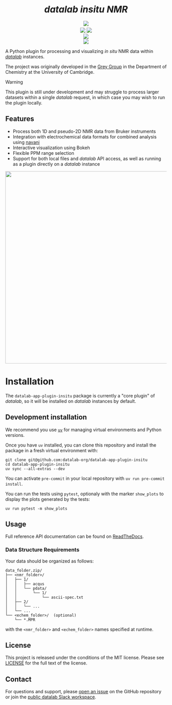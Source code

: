 # <div align="center"><i>datalab insitu NMR</i></div>

<div align="center" style="padding-bottom: 5px">
<a href="https://demo.datalab-org.io"><img src="https://img.shields.io/badge/try_it_out!-public_demo_server-orange?logo=firefox"></a>
</div>
<div align="center">
<a href="https://github.com/datalab-org/datalab-app-plugin-insitu/releases"><img src="https://badgen.net/github/release/datalab-org/datalab-app-plugin-insitu?icon=github&color=blue"></a>
<a href="https://github.com/datalab-org/datalab-app-plugin-insitu"><img src="https://badgen.net/github/license/datalab-org/datalab-app-plugin-insitu?icon=license&color=purple"></a>
</div>
<div align="center">
<a href="https://datalab-app-plugin-insitu.readthedocs.io/en/latest/?badge=latest"><img src="https://img.shields.io/readthedocs/datalab-app-plugin-insitu?logo=readthedocs"></a>
</div>
<div align="center">
<a href="https://join.slack.com/t/datalab-world/shared_invite/zt-2h58ev3pc-VV496~5je~QoT2TgFIwn4g"><img src="https://img.shields.io/badge/Slack-chat_with_us-yellow?logo=slack"></a>
</div>


A Python plugin for processing and visualizing *in situ* NMR data within [_datalab_](https://github.com/datalab-org/datalab) instances.

The project was originally developed in the [Grey Group](https://www.ch.cam.ac.uk/group/grey/) in the Department of Chemistry at the University of Cambridge.

> [!WARNING]  
> This plugin is still under development and may struggle to process larger datasets within a single *datalab* request, in which case you may wish to run the plugin locally.

## Features

- Process both 1D and pseudo-2D NMR data from Bruker instruments
- Integration with electrochemical data formats for combined analysis using [navani](https://github.com/be-smith/navani)
- Interactive visualization using Bokeh
- Flexible PPM range selection
- Support for both local files and *datalab* API access, as well as running as a plugin directly on a *datalab* instance

<div align="center">
   <img src="./docs/assets/datalab_plugin_bokeh_plot.png" width=600rem>
</div>

# Installation

The `datalab-app-plugin-insitu` package is currently a "core plugin" of *datalab*, so it will be installed on *datalab* instances by default.

## Development installation

We recommend you use [`uv`](https://astral.sh/uv) for managing virtual environments and Python versions.

Once you have `uv` installed, you can clone this repository and install the package in a fresh virtual environment with:

```shell
git clone git@github.com:datalab-org/datalab-app-plugin-insitu
cd datalab-app-plugin-insitu
uv sync --all-extras --dev
```

You can activate `pre-commit` in your local repository with `uv run pre-commit install`.

You can run the tests using `pytest`, optionaly with the marker `show_plots` to display the plots generated by the tests:

```shell
uv run pytest -m show_plots
```

## Usage

Full reference API documentation can be found on [ReadTheDocs](https://datalab-app-plugin-insitu.readthedocs.io/).

### Data Structure Requirements

Your data should be organized as follows:

```Shell
data_folder.zip/
├── <nmr_folder>/
│   ├── 1/
│   │   ├── acqus
│   │   └── pdata/
│   │       └── 1/
│   │           └── ascii-spec.txt
│   ├── 2/
│   │   └── ...
│   └── ...
└── <echem_folder>/  (optional)
    └── *.MPR
```

with the `<nmr_folder>` and `<echem_folder>` names specified at runtime.

## License

This project is released under the conditions of the MIT license. Please see [LICENSE](https://github.com/datalab-org/datalab-app-plugin-insitu/blob/main/LICENSE) for the full text of the license.

## Contact

For questions and support, please [open an issue](https://github.com/datalab-org/datalab-app-plugin-insitu/issues) on the GitHub repository or join the [public datalab Slack workspace](https://join.slack.com/t/datalab-world/shared_invite/zt-2h58ev3pc-VV496~5je~QoT2TgFIwn4g).
